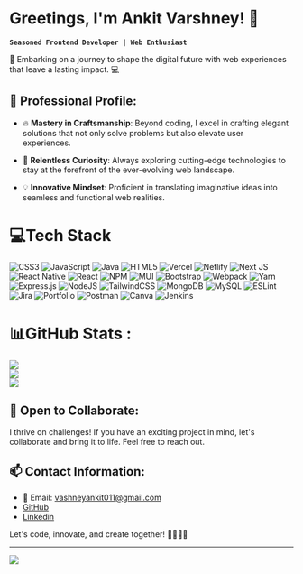 
# Greetings, I'm Ankit Varshney! 👋

**`Seasoned Frontend Developer | Web Enthusiast`**

🚀 Embarking on a journey to shape the digital future with web experiences that leave a lasting impact. 💻

## 🌟 Professional Profile:

- 🔥 **Mastery in Craftsmanship**: Beyond coding, I excel in crafting elegant solutions that not only solve problems but also elevate user experiences.

- 🎯 **Relentless Curiosity**: Always exploring cutting-edge technologies to stay at the forefront of the ever-evolving web landscape.

- 💡 **Innovative Mindset**: Proficient in translating imaginative ideas into seamless and functional web realities.

# 💻Tech Stack
![CSS3](https://img.shields.io/badge/css3-%231572B6.svg?style=for-the-badge&logo=css3&logoColor=white) ![JavaScript](https://img.shields.io/badge/javascript-%23323330.svg?style=for-the-badge&logo=javascript&logoColor=%23F7DF1E) ![Java](https://img.shields.io/badge/java-%23ED8B00.svg?style=for-the-badge&logo=java&logoColor=white) ![HTML5](https://img.shields.io/badge/html5-%23E34F26.svg?style=for-the-badge&logo=html5&logoColor=white) ![Vercel](https://img.shields.io/badge/vercel-%23000000.svg?style=for-the-badge&logo=vercel&logoColor=white) ![Netlify](https://img.shields.io/badge/netlify-%23000000.svg?style=for-the-badge&logo=netlify&logoColor=#00C7B7) ![Next JS](https://img.shields.io/badge/Next-black?style=for-the-badge&logo=next.js&logoColor=white) ![React Native](https://img.shields.io/badge/react_native-%2320232a.svg?style=for-the-badge&logo=react&logoColor=%2361DAFB) ![React](https://img.shields.io/badge/react-%2320232a.svg?style=for-the-badge&logo=react&logoColor=%2361DAFB) ![NPM](https://img.shields.io/badge/NPM-%23000000.svg?style=for-the-badge&logo=npm&logoColor=white) ![MUI](https://img.shields.io/badge/MUI-%230081CB.svg?style=for-the-badge&logo=material-ui&logoColor=white) ![Bootstrap](https://img.shields.io/badge/bootstrap-%23563D7C.svg?style=for-the-badge&logo=bootstrap&logoColor=white) ![Webpack](https://img.shields.io/badge/webpack-%238DD6F9.svg?style=for-the-badge&logo=webpack&logoColor=black) ![Yarn](https://img.shields.io/badge/yarn-%232C8EBB.svg?style=for-the-badge&logo=yarn&logoColor=white) ![Express.js](https://img.shields.io/badge/express.js-%23404d59.svg?style=for-the-badge&logo=express&logoColor=%2361DAFB) ![NodeJS](https://img.shields.io/badge/node.js-6DA55F?style=for-the-badge&logo=node.js&logoColor=white) ![TailwindCSS](https://img.shields.io/badge/tailwindcss-%2338B2AC.svg?style=for-the-badge&logo=tailwind-css&logoColor=white) ![MongoDB](https://img.shields.io/badge/MongoDB-%234ea94b.svg?style=for-the-badge&logo=mongodb&logoColor=white) ![MySQL](https://img.shields.io/badge/mysql-%2300f.svg?style=for-the-badge&logo=mysql&logoColor=white) ![ESLint](https://img.shields.io/badge/ESLint-4B3263?style=for-the-badge&logo=eslint&logoColor=white) ![Jira](https://img.shields.io/badge/jira-%230A0FFF.svg?style=for-the-badge&logo=jira&logoColor=white) ![Portfolio](https://img.shields.io/badge/Portfolio-%23000000.svg?style=for-the-badge&logo=firefox&logoColor=#FF7139) ![Postman](https://img.shields.io/badge/Postman-FF6C37?style=for-the-badge&logo=postman&logoColor=white) ![Canva](https://img.shields.io/badge/Canva-%2300C4CC.svg?style=for-the-badge&logo=Canva&logoColor=white) ![Jenkins](https://img.shields.io/badge/jenkins-%232C5263.svg?style=for-the-badge&logo=jenkins&logoColor=white)
# 📊GitHub Stats :
![](https://github-readme-stats.vercel.app/api?username=ankitvars&theme=radical&hide_border=false&include_all_commits=false&count_private=false)<br/>
![](https://github-readme-streak-stats.herokuapp.com/?user=ankitvars&theme=radical&hide_border=false)<br/>
![](https://github-readme-stats.vercel.app/api/top-langs/?username=ankitvars&theme=radical&hide_border=false&include_all_commits=false&count_private=false&layout=compact)

## 🤝 Open to Collaborate:

I thrive on challenges! If you have an exciting project in mind, let's collaborate and bring it to life. Feel free to reach out.

## 📫 Contact Information:

- 📧 Email: vashneyankit011@gmail.com
- [GitHub](https://github.com/ankitvars)
- [Linkedin](https://www.linkedin.com/in/ankit-varshney-7b0652301)

Let's code, innovate, and create together! 🚀🌐👨‍💻

---
[![](https://visitcount.itsvg.in/api?id=ankitvars&icon=0&color=0)](https://visitcount.itsvg.in)
